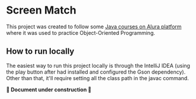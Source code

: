 # Screen Match

This project was created to follow some [Java courses on Alura platform](https://www.alura.com.br/cursos-online-programacao/java) 
where it was used to practice Object-Oriented Programming.

## How to run locally

The easiest way to run this project locally is through the IntelliJ IDEA (using the play button after had installed and
configured the Gson dependency). Other than that, it'll require setting all the class path in the javac command.

**🚧 Document under construction 🚧**
